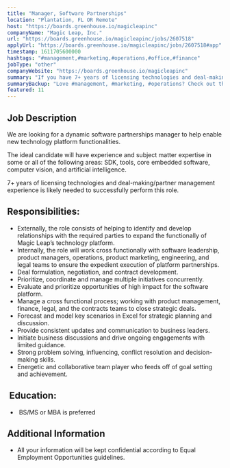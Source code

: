 ```yaml
---
title: "Manager, Software Partnerships"
location: "Plantation, FL OR Remote"
host: "https://boards.greenhouse.io/magicleapinc"
companyName: "Magic Leap, Inc."
url: "https://boards.greenhouse.io/magicleapinc/jobs/2607518"
applyUrl: "https://boards.greenhouse.io/magicleapinc/jobs/2607518#app"
timestamp: 1611705600000
hashtags: "#management,#marketing,#operations,#office,#finance"
jobType: "other"
companyWebsite: "https://boards.greenhouse.io/magicleapinc"
summary: "If you have 7+ years of licensing technologies and deal-making/partner management experience, Magic Leap has a job opening for a manager"
summaryBackup: "Love #management, #marketing, #operations? Check out this job post!"
featured: 11
---
```


## Job Description

We are looking for a dynamic software partnerships manager to help enable new technology platform functionalities.

The ideal candidate will have experience and subject matter expertise in some or all of the following areas: SDK, tools, core embedded software, computer vision, and artificial intelligence.

7+ years of licensing technologies and deal-making/partner management experience is likely needed to successfully perform this role.

## Responsibilities:

*   Externally, the role consists of helping to identify and develop relationships with the required parties to expand the functionally of Magic Leap’s technology platform.
*   Internally, the role will work cross functionally with software leadership, product managers, operations, product marketing, engineering, and legal teams to ensure the expedient execution of platform partnerships.
*   Deal formulation, negotiation, and contract development.
*   Prioritize, coordinate and manage multiple initiatives concurrently.
*   Evaluate and prioritize opportunities of high impact for the software platform.
*   Manage a cross functional process; working with product management, finance, legal, and the contracts teams to close strategic deals.
*   Forecast and model key scenarios in Excel for strategic planning and discussion.
*   Provide consistent updates and communication to business leaders.
*   Initiate business discussions and drive ongoing engagements with limited guidance.
*   Strong problem solving, influencing, conflict resolution and decision-making skills.
*   Energetic and collaborative team player who feeds off of goal setting and achievement.

##  Education:

*    BS/MS or MBA is preferred
    

## Additional Information

*   All your information will be kept confidential according to Equal Employment Opportunities guidelines.
